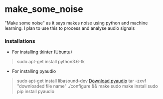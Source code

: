 # make_some_noise

"Make some noise" as it says makes noise using python and machine learning. I plan to use this to process and analyse audio signals


### Installations

- For installing tkinter (Ubuntu)
> sudo apt-get install python3.6-tk

- For installing pyaudio
> sudo apt-get install libasound-dev
> [Download pyaudio](http://files.portaudio.com/download.html)
> tar -zxvf "downloaded file name"
> ./configure && make
> sudo make install
> sudo pip install pyaudio


